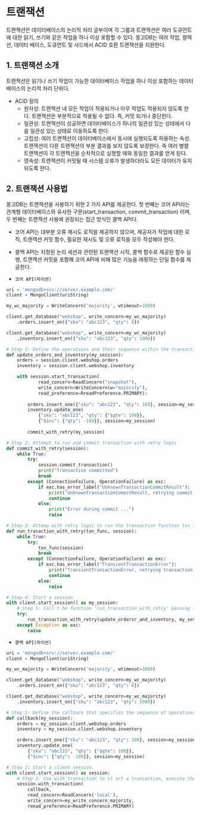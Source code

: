 # 트랜잭션

트랜잭션은 데이터베이스의 논리적 처리 글부이며 각 그룹과 트랜잭션은 여러 도큐먼트에 대한 읽기, 쓰기와 같은 작업을 하나 이상 포함할 수 있다. 몽고DB는 여러 작업, 컬렉션, 데이터 베이스, 도큐먼트 및 샤드에서 ACID 호환 트랜잭션을 지원한다.

## 1. 트랜잭션 소개

트랜잭션은 읽기나 쓰기 작업이 가능한 데이터베이스 작업을 하나 이상 포함하는 데이터베이스의 논리적 처리 단위다.

 - ACID 정의
    - 원자성: 트랜잭션 내 모든 작업이 적용되거나 아무 작업도 적용되지 않도록 한다. 트랜잭션은 부분적으로 적용될 수 없다. 즉, 커밋 되거나 중단한다.
    - 일관성: 트랜잭션이 성공하면 데이터베이스가 하나의 일관성 있는 상태에서 다음 일관성 있는 상태로 이동하도록 한다.
    - 고립성: 여러 트랜잭션이 데이터베이스에서 동시에 실행되도록 허용하는 속성. 트랜잭션이 다른 트랜잭션의 부분 결과를 보지 않도록 보장한다. 즉 여러 병렬 트랜잭션이 각 트랜잭션을 순차적으로 실행할 때와 동일한 결과를 얻게 된다.
    - 영속성: 트랜잭션이 커밋될 때 시스템 오류가 발생하더라도 모든 데이터가 유지되도록 한다.

## 2. 트랜잭션 사용법

몽고DB는 트랜잭션을 사용하기 위한 2 가지 API를 제공한다. 첫 번째는 코어 API라는 관계형 데이터베이스와 유사한 구문(start_transaction, commit_transaction) 이며, 두 번째는 트랜잭션 사용에 권장되는 접근 방식인 콜백 API다.

 - 코어 API는 대부분 오류 재시도 로직을 제공하지 않으며, 제공자가 작업에 대한 로직, 트랜잭션 커밋 함수, 필요한 재시도 및 오류 로직을 모두 작성해야 한다.
 - 콜백 API는 지정된 논리 세션과 관련된 트랜잭션 시작, 콜백 함수로 제공된 함수 실행, 트랜잭션 커밋을 포함해 코어 API에 비해 많은 기능을 래핑하는 단일 함수를 제공한다.

 - `코어 API(파이썬)`
```python
uri = 'mongodb+srv://server.example.com/'
client = MongoClient(uriString)

my_wc_majority = WriteConcern('majority', wtimeout=1000)

client.get_database("webshop", write_concern=my_wc_majority)
    .orders.insert_on({"sku": "abc123", "qty": 0})

client.get_database("webshop", write_concern=my_wc_majority)
    .inventory.insert_on({"sku": "abc123", "qty": 1000})

# Step 1: Define the operations and their sequence within the transaction 
def update_orders_and_inventory(my_session):
    orders = session.client.webshop.orders
    inventory = session.client.webshop.inventory

    with session.start_transaction(
            read_concern=ReadConcern("snapshot"),
            write_concern=WriteConcern(w="majority"),
            read_preference=RreadPreference.PRIMARY):
        
        orders.insert_one({"sku": "abc123", "qty": 100}, session=my_session)
        inventory.update_one(
            {"sku": "abc123", "qty": {"$gte": 100}},
            {"$inc": {"qty": -100}}, session=my_session)
        
        commit_with_retry(my_session)

# Step 2: Attempt to run and commit transaction with retry logic
def commit_with_retry(session):
    while True:
        try:
            session.commit_transaction()
            print("Transaction committed")
            break
        except (ConnectionFailure, OperationFailure) as exc:
            if exc.has_error_label("UnknownTransactionCommitResult"):
                print("UnknownTransactionCommitResult, retrying commit operation")
                continue
            else:
                print("Error during commit ...")
                raise

# Step 3: Attemp with retry logic to run the transaction function txn_func
def run_trasaction_with_retry(txn_func, session):
    while True:
        try:
            txn_func(session)
            break
        except (ConnectionFailure, OperationFailure) as exc:
            if exc.has_error_label("TransientTransactionError"):
                print("TransientTransactionError, retrying transaction ...")
                continue
            else:
                raise

# Step 4: Start a session
with client.start_session() as my_session:
    # Step 5: Call t he function 'run_transaction_with_retry' passing it the functtion
    try:
        run_transaction_with_retry(update_ordersr_and_inventory, my_session)
    except Exception as exc:
        raise
```

 - `콜백 API(파이썬)`
```python
uri = 'mongodb+srv://server.example.com/'
client = MongoClient(uriString)

my_wc_majority = WriteConcern('majority', wtimeout=1000)

client.get_database("webshop", write_concern=my_wc_majority)
    .orders.insert_on({"sku": "abc123", "qty": 0})

client.get_database("webshop", write_concern=my_wc_majority)
    .inventory.insert_on({"sku": "abc123", "qty": 1000})

# Step 1: Define the callback that specifies the sequence of operations to perform inside the transactions.
def callback(my_session):
    orders = my_session.client.webshop.orders
    inventory = my_session.client.webshop.inventory

    orders.insert_one({"sku": "abc123", "qty": 100}, session=my_session)
    inventory.update_one(
        {"sku": "abc123", "qty": {"$gte": 100}},
        {"$inc": {"qty": -100}}, session=my_session)

# Step 2: Start a client session.
with client.start_session() as session:
    # Step 3: Use with_transaction to st art a transaction, execute the callback, and commit
    session.with_transaction(
        callback,
        read_concern=ReadConcern('local'),
        write_concern=my_write_concern_majority,
        reead_preference=ReadPreference.PRIMARY)
```
